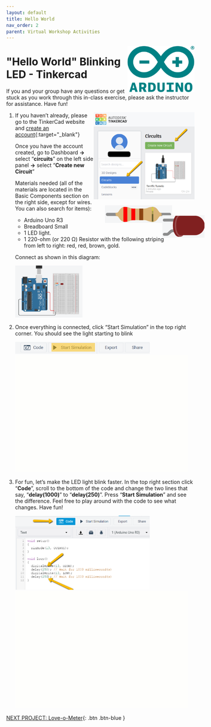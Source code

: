 ```yaml
---
layout: default
title: Hello World
nav_order: 2
parent: Virtual Workshop Activities
---
```

<img src="..\images\arduino-icon.png" alt="arduino icon" style="float:right;width:180px;">

# "Hello World" Blinking LED - Tinkercad

If you and your group have any questions or get stuck as you work through this in-class exercise, please ask the instructor for assistance.  Have fun!

<img src="..\images\virtual_workshops\hello_world\tinkercad_account.png" alt="tinkercad account" style="float:right;width:270px;">

1.  If you haven’t already, please go to the TinkerCad website and [create an account](https://www.tinkercad.com/){:target="_blank"}

    Once you have the account created, go to Dashboard **->** select “**circuits**” on the left side panel **->** select “**Create new Circuit**”

    Materials needed (all of the materials are located in the Basic Components section on the right side, except for wires. You can also search for items):
    <img src="..\images\virtual_workshops\hello_world\led_cartoon.png" alt="led" style="float:right;transform:rotate(90deg);width:60px;">
    <img src="..\images\virtual_workshops\hello_world\resistor_cartoon.png" alt="resistor" style="float:right;width:180px;">
    - Arduino Uno R3
    - Breadboard Small
    - 1 LED light.
    - 1 220-ohm (or 220 Ω) Resistor with the following striping from left to right: red, red, brown, gold.

    Connect as shown in this diagram:

    <img src="..\images\virtual_workshops\hello_world\breadboard_schematic.png" alt="breadboard" style="width:180px;">

2.  Once everything is connected, click “Start Simulation” in the top right corner. You should see the light starting to blink

    <img src="..\images\virtual_workshops\hello_world\simulation.png" alt="simulation" style="width:360px;">
    <img src="..\images\virtual_workshops\hello_world\animated_breadboard.gif" alt="animated breadboard">

3.  For fun, let’s make the LED light blink faster.  In the top right section click “**Code**”, scroll to the bottom of the code and change the two lines that say, “**delay(1000)**” to “**delay(250)**”.  Press “**Start Simulation**” and see the difference.   Feel free to play around with the code to see what changes. Have fun!

    <img src="..\images\virtual_workshops\hello_world\code.png" alt="code" style="width:360px;">
    <img src="..\images\virtual_workshops\hello_world\animated_code.gif" alt="animated code">

[NEXT PROJECT: Love-o-Meter](love-o-meter.html){: .btn .btn-blue }
